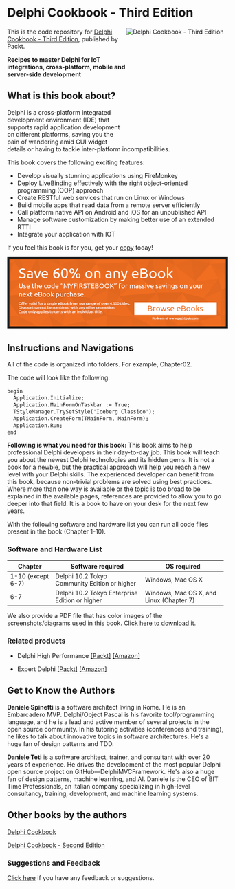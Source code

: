 # Delphi Cookbook - Third Edition

<a href="https://www.packtpub.com/application-development/delphi-cookbook-third-edition?utm_source=github&utm_medium=repository&utm_campaign=9781788621304 "><img src="https://d1ldz4te4covpm.cloudfront.net/sites/default/files/imagecache/ppv4_main_book_cover/B09046_Cover.png" alt="Delphi Cookbook - Third Edition" height="256px" align="right"></a>

This is the code repository for [Delphi Cookbook - Third Edition](https://www.packtpub.com/application-development/delphi-cookbook-third-edition?utm_source=github&utm_medium=repository&utm_campaign=9781788621304), published by Packt.

**Recipes to master Delphi for IoT integrations, cross-platform,
mobile and server-side development**

## What is this book about?
Delphi is a cross-platform integrated development environment (IDE) that supports rapid application development on different platforms, saving you the pain of wandering amid GUI widget details or having to tackle inter-platform incompatibilities.

This book covers the following exciting features:
* Develop visually stunning applications using FireMonkey 
* Deploy LiveBinding effectively with the right object-oriented programming (OOP) approach 
* Create RESTful web services that run on Linux or Windows 
* Build mobile apps that read data from a remote server efficiently 
* Call platform native API on Android and iOS for an unpublished API
* Manage software customization by making better use of an extended RTTI 
* Integrate your application with IOT 

If you feel this book is for you, get your [copy](https://www.amazon.com/dp/1788621301) today!

<a href="https://www.packtpub.com/?utm_source=github&utm_medium=banner&utm_campaign=GitHubBanner"><img src="https://raw.githubusercontent.com/PacktPublishing/GitHub/master/GitHub.png" 
alt="https://www.packtpub.com/" border="5" /></a>

## Instructions and Navigations
All of the code is organized into folders. For example, Chapter02.

The code will look like the following:
```
begin
  Application.Initialize;
  Application.MainFormOnTaskbar := True;
  TStyleManager.TrySetStyle('Iceberg Classico');
  Application.CreateForm(TMainForm, MainForm);
  Application.Run;
end
```

**Following is what you need for this book:**
This book aims to help professional Delphi developers in their day-to-day job. This book will teach you about the newest Delphi technologies and its hidden gems. It is not a book for a newbie, but the practical approach will help you reach a new level with your Delphi skills. The experienced developer can benefit from this book, because non-trivial problems are solved using best practices. Where more than one way is available or the topic is too broad to be explained in the available pages, references are provided to allow you to go deeper into that field. It is a book to have on your desk for the next few years.

With the following software and hardware list you can run all code files present in the book (Chapter 1-10).
### Software and Hardware List
| Chapter | Software required | OS required |
| -------- | ------------------------------------ | ----------------------------------- |
| 1-10 (except 6-7) | Delphi 10.2 Tokyo Community Edition or higher | Windows, Mac OS X |
| 6-7 | Delphi 10.2 Tokyo Enterprise Edition or higher | Windows, Mac OS X, and Linux (Chapter 7) |


We also provide a PDF file that has color images of the screenshots/diagrams used in this book. [Click here to download it](https://www.packtpub.com/sites/default/files/downloads/DelphiCookbookThirdEdition_ColorImages.pdf).

### Related products
* Delphi High Performance [[Packt]](https://www.packtpub.com/application-development/delphi-high-performance?utm_source=github&utm_medium=repository&utm_campaign=9781788625456) [[Amazon]](https://www.amazon.com/dp/1788625455)

* Expert Delphi [[Packt]](https://www.packtpub.com/application-development/expert-delphi?utm_source=github&utm_medium=repository&utm_campaign=9781786460165) [[Amazon]](https://www.amazon.com/dp/1786460165)

## Get to Know the Authors
**Daniele Spinetti**
is a software architect living in Rome. He is an Embarcadero MVP. Delphi/Object Pascal is his favorite tool/programming language, and he is a lead and active member of several projects in the open source community. In his tutoring activities (conferences and training), he likes to talk about innovative topics in software architectures. He's a huge fan of design patterns and TDD.

**Daniele Teti**
is a software architect, trainer, and consultant with over 20 years of experience. He drives the development of the most popular Delphi open source project on GitHub—DelphiMVCFramework. He's also a huge fan of design patterns, machine learning, and AI. Daniele is the CEO of BIT Time Professionals, an Italian company specializing in high-level consultancy, training, development, and machine learning systems.

## Other books by the authors
[Delphi Cookbook](https://www.packtpub.com/application-development/delphi-cookbook?utm_source=github&utm_medium=repository&utm_campaign=9781783559589)

[Delphi Cookbook - Second Edition](https://www.packtpub.com/application-development/delphi-cookbook-second-edition?utm_source=github&utm_medium=repository&utm_campaign=9781785287428)

[](https://www.packtpub.com/application-development/delphi-solutions-part-1-video?utm_source=github&utm_medium=repository&utm_campaign=)

### Suggestions and Feedback
[Click here](https://docs.google.com/forms/d/e/1FAIpQLSdy7dATC6QmEL81FIUuymZ0Wy9vH1jHkvpY57OiMeKGqib_Ow/viewform) if you have any feedback or suggestions.


